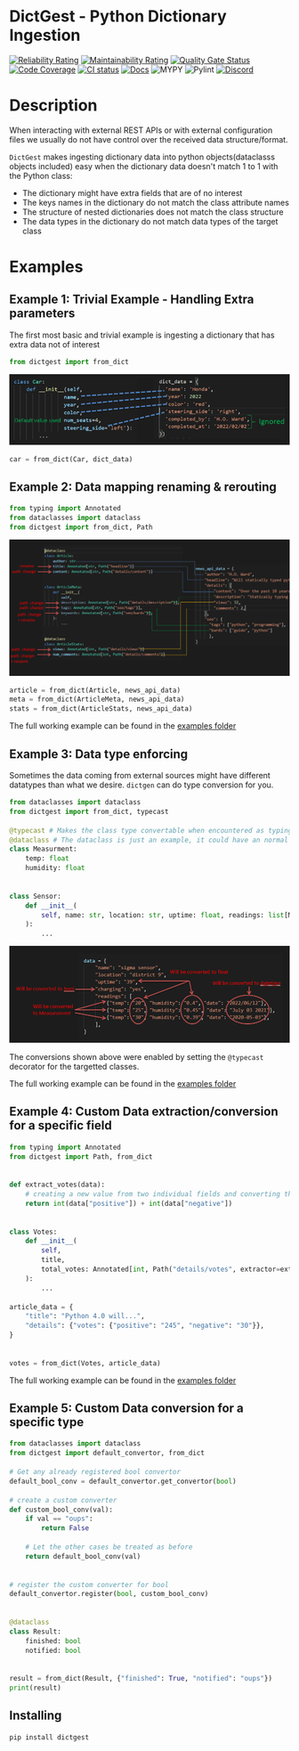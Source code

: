 # DictGest - Python Dictionary Ingestion

[![Reliability Rating](https://sonarcloud.io/api/project_badges/measure?project=bmsan_DictGest&metric=reliability_rating)](https://sonarcloud.io/summary/new_code?id=bmsan_DictGest)
[![Maintainability Rating](https://sonarcloud.io/api/project_badges/measure?project=bmsan_DictGest&metric=sqale_rating)](https://sonarcloud.io/summary/new_code?id=bmsan_DictGest)
[![Quality Gate Status](https://sonarcloud.io/api/project_badges/measure?project=bmsan_DictGest&metric=alert_status)](https://sonarcloud.io/summary/new_code?id=bmsan_DictGest)
[![Code Coverage](https://codecov.io/gh/bmsan/dictgest/branch/main/graph/badge.svg?token=WHTIAW8C85)](https://codecov.io/gh/bmsan/dictgest)
[![CI status](https://github.com/bmsan/dictgest/workflows/CI/badge.svg)](https://github.com/bmsan/dictgest/actions?queryworkflow%3ACI+event%3Apush+branch%3Amain)
[![Docs](https://readthedocs.org/projects/dictgest/badge/?version=latest)](https://readthedocs.org/projects/dictgest)
![MYPY](https://img.shields.io/badge/mypy-type%20checked-green)
![Pylint](https://img.shields.io/badge/Pylint-10.00/10-green)
[![Discord](https://img.shields.io/discord/981859018836426752?label=Discord%20chat&style=flat)](https://discord.gg/yBb99rxBUZ)

# Description

When interacting with external REST APIs or with external configuration files we usually do not have control 
over the received data structure/format.

`DictGest` makes ingesting dictionary data into python objects(dataclasss objects included) easy when the dictionary data doesn't match 1 to 1 with the Python class:
  - The dictionary might have extra fields that are of no interest
  - The keys names in the dictionary do not match the class attribute names
  - The structure of nested dictionaries does not match the class structure
  - The data types in the dictionary do not match data types of the target class

# Examples

## Example 1: Trivial Example - Handling Extra parameters
The first most basic and trivial example is ingesting a dictionary that has extra data not of interest

```python
from dictgest import from_dict
```

![](https://github.com/bmsan/DictGest/blob/main/docs/source/ex1.png?raw=true)

```python
car = from_dict(Car, dict_data)
```

## Example 2: Data mapping renaming & rerouting

```python
from typing import Annotated
from dataclasses import dataclass
from dictgest import from_dict, Path
```


![](https://github.com/bmsan/DictGest/blob/main/docs/source/ex2.png?raw=true)

```python
article = from_dict(Article, news_api_data)
meta = from_dict(ArticleMeta, news_api_data)
stats = from_dict(ArticleStats, news_api_data)
```

The full working example can be found in the [examples folder](https://github.com/bmsan/DictGest/blob/main/examples/news_example.py)


## Example 3: Data type enforcing

Sometimes the data coming from external sources might have different datatypes than what we desire. `dictgen` can do type conversion for you.



```py
from dataclasses import dataclass
from dictgest import from_dict, typecast 

@typecast # Makes the class type convertable when encountered as typing hint
@dataclass # The dataclass is just an example, it could have an normal class
class Measurment:
    temp: float
    humidity: float


class Sensor:
    def __init__(
        self, name: str, location: str, uptime: float, readings: list[Measurment]
    ):
        ...
```

![](https://github.com/bmsan/DictGest/blob/main/docs/source/ex3.png?raw=true)

The conversions shown above were enabled by setting the `@typecast` decorator for the targetted classes.

The full working example can be found in the [examples folder](https://github.com/bmsan/DictGest/blob/main/examples/typeconvert_example.py)



## Example 4: Custom Data extraction/conversion for a specific field

```py
from typing import Annotated
from dictgest import Path, from_dict


def extract_votes(data):
    # creating a new value from two individual fields and converting them
    return int(data["positive"]) + int(data["negative"])


class Votes:
    def __init__(
        self,
        title,
        total_votes: Annotated[int, Path("details/votes", extractor=extract_votes)],
    ):
        ...

article_data = {
    "title": "Python 4.0 will...",
    "details": {"votes": {"positive": "245", "negative": "30"}},
}


votes = from_dict(Votes, article_data)

```

The full working example can be found in the [examples folder](https://github.com/bmsan/DictGest/blob/main/examples/extract_example.py)



## Example 5: Custom Data conversion for a specific type

```py
from dataclasses import dataclass
from dictgest import default_convertor, from_dict

# Get any already registered bool convertor
default_bool_conv = default_convertor.get_convertor(bool)

# create a custom converter
def custom_bool_conv(val):
    if val == "oups":
        return False

    # Let the other cases be treated as before
    return default_bool_conv(val)


# register the custom converter for bool
default_convertor.register(bool, custom_bool_conv)


@dataclass
class Result:
    finished: bool
    notified: bool


result = from_dict(Result, {"finished": True, "notified": "oups"})
print(result)

```

## Installing 

```
pip install dictgest
```